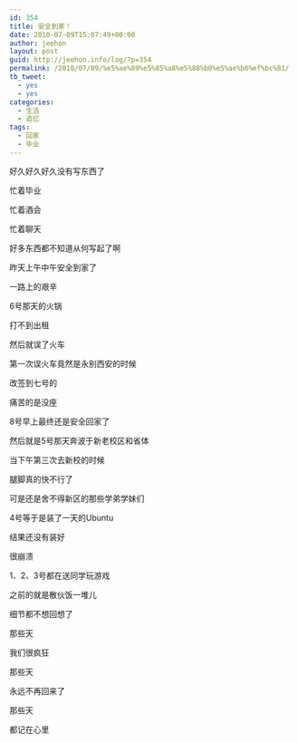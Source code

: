```yaml
---
id: 354
title: 安全到家！
date: 2010-07-09T15:07:49+00:00
author: jeehon
layout: post
guid: http://jeehon.info/log/?p=354
permalink: /2010/07/09/%e5%ae%89%e5%85%a8%e5%88%b0%e5%ae%b6%ef%bc%81/
tb_tweet:
  - yes
  - yes
categories:
  - 生活
  - 追忆
tags:
  - 回家
  - 毕业
---
```

好久好久好久没有写东西了
  
忙着毕业
  
忙着酒会
  
忙着聊天
  
好多东西都不知道从何写起了啊
  
<!--more-->


  
昨天上午中午安全到家了
  
一路上的艰辛
  
6号那天的火锅
  
打不到出租
  
然后就误了火车
  
第一次误火车竟然是永别西安的时候
  
改签到七号的
  
痛苦的是没座
  
8号早上最终还是安全回家了
  
然后就是5号那天奔波于新老校区和省体
  
当下午第三次去新校的时候
  
腿脚真的快不行了
  
可是还是舍不得新区的那些学弟学妹们
  
4号等于是装了一天的Ubuntu
  
结果还没有装好
  
很崩溃
  
1、2、3号都在送同学玩游戏
  
之前的就是散伙饭一堆儿
  
细节都不想回想了

那些天
  
我们很疯狂
  
那些天
  
永远不再回来了
  
那些天
  
都记在心里